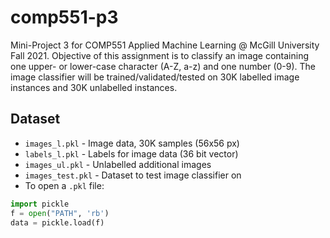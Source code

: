 # comp551-p3
Mini-Project 3 for COMP551 Applied Machine Learning @ McGill University Fall 2021. Objective of this assignment is to classify an image containing one upper- or lower-case character (A-Z, a-z) and one number (0-9). The image classifier will be trained/validated/tested on 30K labelled image instances and 30K unlabelled instances.

## Dataset

- `images_l.pkl` - Image data, 30K samples (56x56 px)
- `labels_l.pkl` - Labels for image data (36 bit vector)
- `images_ul.pkl` - Unlabelled additional images
- `images_test.pkl` - Dataset to test image classifier on
- To open a `.pkl` file:
```py
import pickle
f = open("PATH", 'rb')
data = pickle.load(f)
```   
